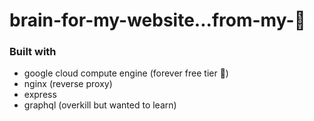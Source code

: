 # brain-for-my-website...from-my-🧠

### Built with

- google cloud compute engine (forever free tier 💸)
- nginx (reverse proxy)
- express
- graphql (overkill but wanted to learn)
